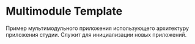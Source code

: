 # Multimodule Template
Пример мультимодульного приложения использующего архитектуру приложения студии. Служит для инициализации новых приложений.
 
